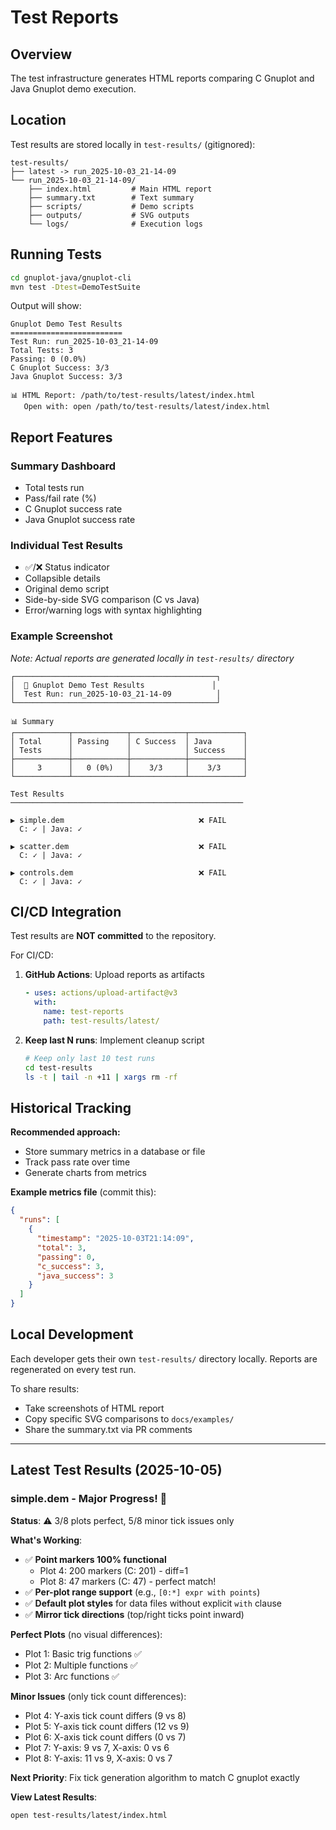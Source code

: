 # Test Reports

## Overview

The test infrastructure generates HTML reports comparing C Gnuplot and Java Gnuplot demo execution.

## Location

Test results are stored locally in `test-results/` (gitignored):

```
test-results/
├── latest -> run_2025-10-03_21-14-09
└── run_2025-10-03_21-14-09/
    ├── index.html         # Main HTML report
    ├── summary.txt        # Text summary
    ├── scripts/           # Demo scripts
    ├── outputs/           # SVG outputs
    └── logs/              # Execution logs
```

## Running Tests

```bash
cd gnuplot-java/gnuplot-cli
mvn test -Dtest=DemoTestSuite
```

Output will show:
```
Gnuplot Demo Test Results
=========================
Test Run: run_2025-10-03_21-14-09
Total Tests: 3
Passing: 0 (0.0%)
C Gnuplot Success: 3/3
Java Gnuplot Success: 3/3

📊 HTML Report: /path/to/test-results/latest/index.html
   Open with: open /path/to/test-results/latest/index.html
```

## Report Features

### Summary Dashboard
- Total tests run
- Pass/fail rate (%)
- C Gnuplot success rate
- Java Gnuplot success rate

### Individual Test Results
- ✅/❌ Status indicator
- Collapsible details
- Original demo script
- Side-by-side SVG comparison (C vs Java)
- Error/warning logs with syntax highlighting

### Example Screenshot

*Note: Actual reports are generated locally in `test-results/` directory*

```
┌─────────────────────────────────────────────┐
│  🧪 Gnuplot Demo Test Results               │
│  Test Run: run_2025-10-03_21-14-09          │
└─────────────────────────────────────────────┘

📊 Summary
┌────────────┬────────────┬────────────┬────────────┐
│ Total      │ Passing    │ C Success  │ Java       │
│ Tests      │            │            │ Success    │
├────────────┼────────────┼────────────┼────────────┤
│     3      │   0 (0%)   │    3/3     │    3/3     │
└────────────┴────────────┴────────────┴────────────┘

Test Results
────────────────────────────────────────────────────

▶ simple.dem                              ❌ FAIL
  C: ✓ | Java: ✓

▶ scatter.dem                             ❌ FAIL
  C: ✓ | Java: ✓

▶ controls.dem                            ❌ FAIL
  C: ✓ | Java: ✓
```

## CI/CD Integration

Test results are **NOT committed** to the repository.

For CI/CD:
1. **GitHub Actions**: Upload reports as artifacts
   ```yaml
   - uses: actions/upload-artifact@v3
     with:
       name: test-reports
       path: test-results/latest/
   ```

2. **Keep last N runs**: Implement cleanup script
   ```bash
   # Keep only last 10 test runs
   cd test-results
   ls -t | tail -n +11 | xargs rm -rf
   ```

## Historical Tracking

**Recommended approach:**
- Store summary metrics in a database or file
- Track pass rate over time
- Generate charts from metrics

**Example metrics file** (commit this):
```json
{
  "runs": [
    {
      "timestamp": "2025-10-03T21:14:09",
      "total": 3,
      "passing": 0,
      "c_success": 3,
      "java_success": 3
    }
  ]
}
```

## Local Development

Each developer gets their own `test-results/` directory locally.
Reports are regenerated on every test run.

To share results:
- Take screenshots of HTML report
- Copy specific SVG comparisons to `docs/examples/`
- Share the summary.txt via PR comments

---

## Latest Test Results (2025-10-05)

### simple.dem - Major Progress! 🎉

**Status**: ⚠️ 3/8 plots perfect, 5/8 minor tick issues only

**What's Working**:
- ✅ **Point markers 100% functional**
  * Plot 4: 200 markers (C: 201) - diff=1
  * Plot 8: 47 markers (C: 47) - perfect match!
- ✅ **Per-plot range support** (e.g., `[0:*] expr with points`)
- ✅ **Default plot styles** for data files without explicit `with` clause
- ✅ **Mirror tick directions** (top/right ticks point inward)

**Perfect Plots** (no visual differences):
- Plot 1: Basic trig functions ✅
- Plot 2: Multiple functions ✅
- Plot 3: Arc functions ✅

**Minor Issues** (only tick count differences):
- Plot 4: Y-axis tick count differs (9 vs 8)
- Plot 5: Y-axis tick count differs (12 vs 9)
- Plot 6: X-axis tick count differs (0 vs 7)
- Plot 7: Y-axis: 9 vs 7, X-axis: 0 vs 6
- Plot 8: Y-axis: 11 vs 9, X-axis: 0 vs 7

**Next Priority**: Fix tick generation algorithm to match C gnuplot exactly

**View Latest Results**:
```bash
open test-results/latest/index.html
```
